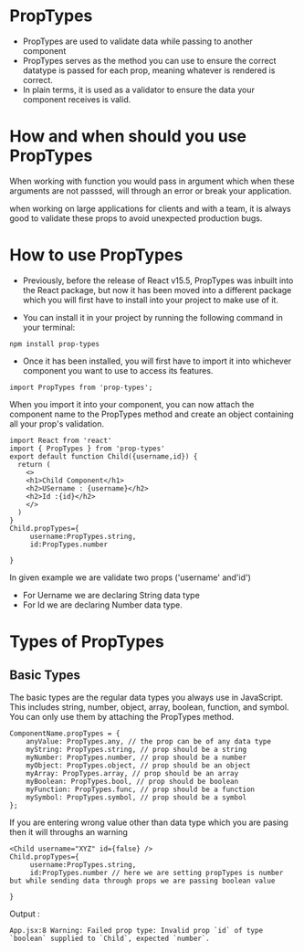 # PropTypes
* PropTypes are used to validate data while passing to another component 
* PropTypes serves as the method you can use to ensure the correct datatype is passed for each prop, meaning whatever is rendered is correct.
* In plain terms, it is used as a validator to ensure the data your component receives is valid.

# How and when should you use PropTypes

When working with function you would pass in argument which when these arguments are not passsed, will through an error or break your application.

when working on large applications for clients and with a team, it is always good to validate these props to avoid unexpected production bugs.

# How to use PropTypes
* Previously, before the release of React v15.5, PropTypes was inbuilt into the React package, but now it has been moved into a different package which you will first have to install into your project to make use of it.

* You can install it in your project by running the following command in your terminal:
```
npm install prop-types
```

* Once it has been installed, you will first have to import it into whichever component you want to use to access its features.
```
import PropTypes from 'prop-types';
```

When you import it into your component, you can now attach the component name to the PropTypes method and create an object containing all your prop's validation.

```
import React from 'react'
import { PropTypes } from 'prop-types'
export default function Child({username,id}) {
  return (
    <>
    <h1>Child Component</h1>
    <h2>USername : {username}</h2>
    <h2>Id :{id}</h2>
    </>
  )
}
Child.propTypes={
     username:PropTypes.string,
     id:PropTypes.number

}

```

In given example we are validate two props ('username' and'id')

* For Uername we are declaring String data type
* For Id we are declaring Number data type.

 # Types of PropTypes

  ## Basic Types
   The basic types are the regular data types you always use in JavaScript. This includes string, number, object, array, boolean, function, and symbol. You can only use them by attaching the PropTypes method.

```
ComponentName.propTypes = {
    anyValue: PropTypes.any, // the prop can be of any data type
    myString: PropTypes.string, // prop should be a string
    myNumber: PropTypes.number, // prop should be a number
    myObject: PropTypes.object, // prop should be an object
    myArray: PropTypes.array, // prop should be an array
    myBoolean: PropTypes.bool, // prop should be boolean
    myFunction: PropTypes.func, // prop should be a function
    mySymbol: PropTypes.symbol, // prop should be a symbol
};
```

If you are entering wrong value other than data type which you are pasing then it will throughs an warning
```
<Child username="XYZ" id={false} />
Child.propTypes={
     username:PropTypes.string,
     id:PropTypes.number // here we are setting propTypes is number but while sending data through props we are passing boolean value 

}
```
Output :
```
App.jsx:8 Warning: Failed prop type: Invalid prop `id` of type `boolean` supplied to `Child`, expected `number`.

```


